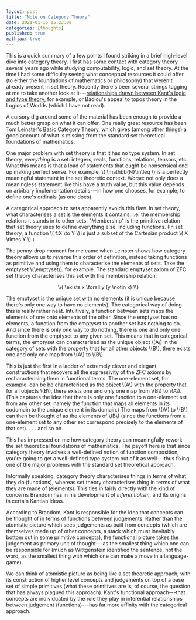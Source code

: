 ```yaml
---
layout: post
title: "Note on Category Theory"
date: 2021-01-15 05:23:00
categories: [thoughts]
published: true
mathjax: true
---
```


This is a quick summary of a few points I found striking in a brief high-level dive into category theory. I first has some contact with category theory several years ago while studying computability, logic, and set theory. At the time I had some difficulty seeing what conceptual resources it could offer (to either the foundations of mathematics or philosophy) that weren't already present in set theory. Recently there's been several strings tugging at me to take another look at it---[relationships drawn between Kant's logic and type theory]({{site.baseurl}}/assets/pdf/lof-synthetic-a-priori.pdf), for example, or Badiou's appeal to topos theory in the Logics of Worlds (which I have not read).

A cursory dig around some of the material has been enough to provide a much better grasp on what it can offer. One really great resource has been Tom Leinster's [Basic Category Theory](https://arxiv.org/pdf/1612.09375.pdf), which gives (among other things) a good account of what is missing from the standard set theoretical foundations of mathematics.

One major problem with set theory is that it has no type system. In set theory, _everything_ is a set: integers, reals, functions, relations, tensors, etc. What this means is that a load of statements that ought be nonsensical end up making perfect sense. For example, \\( \mathbb{N}\in\leq \\) is a perfectly meaningful statement in the set theoretic context. Worse: not only does a meaningless statement like this have a truth value, but this value depends on arbitrary implementation details---in how one chooses, for example, to define one's ordinals (as one does).

A categorical approach to sets apparently avoids this flaw. In set theory, what characterises a set is the elements it contains, i.e. the membership relations it stands in to other sets. "Membership" is the primitive relation that set theory uses to define everything else, including functions. (In set theory, a function \\( f:X \to Y \\) is just a subset of the Cartesian product \\( X \times Y \\).)

The penny-drop moment for me came when Leinster shows how category theory allows us to reverse this order of definition, instead taking functions as primitive and using them to characterise the elements of sets. Take the emptyset \\(\emptyset\\), for example. The standard emptyset axiom of ZFC set theory characterises this set with the membership relation:

<p align="center" markdown="1"> \\( \exists x \forall y (y \notin x) \\)</p>

The emptyset is the unique set with no elements (it is unique because there's only one way to have no elements). The categorical way of doing this is really rather neat. Intuitively, a function between sets maps the elements of one onto elements of the other. Since the emptyset has no elements, a function from the emptyset to another set has nothing to do. And since there is only one way to do nothing, there is one and only one function from the emptyset to any given set. This means that in categorical terms, the emptyset can characterised as the unique object \\(A\\) in the category of sets with the property that for all other objects \\(B\\), there exists one and only one map from \\(A\\) to \\(B\\).

This is just the first in a ladder of extremely clever and elegant constructions that recovers all the expressivity of the ZFC axioms by recharacterising them in functional terms. The one-element set, for example, can be be characterised as the object \\(A\\) with the property that for all objects \\(B\\), there exists one and only one map from \\(B\\) to \\(A\\). (This captures the idea that there is only one function to a one-element set from any other set, namely the function that maps all elements in its codomain to the unique element in its domain.) The maps from \\(A\\) to \\(B\\) can then be thought of as the elements of \\(B\\) (since the functions from a one-element set to any other set correspond precisely to the elements of that set). . . . and so on. 

This has impressed on me how category theory can meaningfully rework the set theoretical foundations of mathematics. The payoff here is that since category theory involves a well-defined notion of function composition, you're going to get a well-defined type system out of it as well---thus fixing one of the major problems with the standard set theoretical approach.

Informally speaking, category theory characterises things in terms of what they do (functions), whereas set theory characterises thing in terms of what they are made of (elements). This ties in fairly directly with the kind of concerns Brandom has in his development of _inferentialism_, and its origins in certain Kantian ideas.

According to Brandom, Kant is responsible for the idea that concepts can be thought of in terms of functions between judgements. Rather than the atomistic picture which sees judgements as built from concepts (which are themselves made up of other concepts, a stack which must inevitably bottom out in some primitive concepts), the functional picture takes the judgement as primary unit of thought---as the smallest thing which one can be responsible for (much as Wittgenstein identified the sentence, not the word, as the smallest thing with which one can make a move in a language-game).

We can think of atomistic picture as being like a set theoretic approach, with its construction of higher level concepts and judgements on top of a base set of simple primitives (what these primitives are is, of course, the question that has always plagued this approach). Kant's functional approach---that concepts are individuated by the role they play in inferential relationships between judgement (functions)---has far more affinity with the categorical approach.
